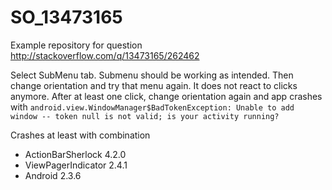 SO_13473165
===========

Example repository for question http://stackoverflow.com/q/13473165/262462

Select SubMenu tab. Submenu should be working as intended. Then change orientation and try that menu again.
It does not react to clicks anymore. After at least one click, change orientation again and app crashes with
`android.view.WindowManager$BadTokenException: Unable to add window -- token null is not valid; is your activity running?`

Crashes at least with combination

* ActionBarSherlock 4.2.0
* ViewPagerIndicator 2.4.1
* Android 2.3.6
